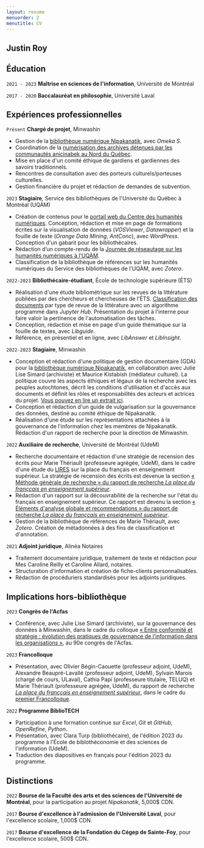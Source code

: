 ```yaml
---
layout: resume
menuorder: 2
menutitle: CV
---
```

## Justin Roy

## Éducation

`2021 - 2023`
__Maîtrise en sciences de l'information__,
Université de Montréal

`2017 - 2020`
__Baccalauréat en philosophie__,
Université Laval 

## Expériences professionnelles

`Présent`
__Chargé de projet__, Minwashin

- Gestion de la [bibliothèque numérique Nipakanatik](https://nipakanatik.org/s/nipakanatik/page/accueil), avec _Omeka S_.
- Coordination de la [numérisation des archives détenues par les communautés anicinabek au Nord du Québec](https://ici.radio-canada.ca/espaces-autochtones/2017722/anishinaabe-histoire-archives-numeriques-minwashin).
- Mise en place d'un comité éthique de gardiens et gardiennes des savoirs traditionnels.
- Rencontres de consultation avec des porteurs culturels/porteuses culturelles.
- Gestion financière du projet et rédaction de demandes de subvention.

`2023`
__Stagiaire__, Service des bibliothèques de l'Université du Québec à Montréal (UQÀM)

- Création de contenus pour le [portail web du Centre des humanités numériques](https://recherchenumerique.uqam.ca/). Conception, rédaction et mise en page de formations écrites sur la visualisation de données (_VOSViewer_, _Datawrapper_) et la fouille de texte (_Orange Data Mining_, _AntConc_), avec _WordPress_. Conception d'un gabarit pour les bibliothécaires.
- Rédaction d’un compte-rendu de la [Journée de réseautage sur les humanités numériques à l'UQÀM](https://evenements.uqam.ca/evenements/journee-de-reseautage-sur-les-humanites-numeriques-a-l-uqam/25174?date=2023-05-03_09-30-00).
- Classification de la bibliothèque de références sur les humanités numériques du Service des bibliothèques de l'UQÀM, avec _Zotero_.

`2022-2023`
__Bibliothécaire-étudiant__, École de technologie supérieure (ÉTS)

- Réalisation d'une étude bibliométrique sur les revues de la littérature publiées par des chercheurs et chercheuses de l'ÉTS. [Classification des documents](https://juste-un-roy.github.io/blog/FT-ETS/) par type de revue de la littérature avec un algorithme programmé dans _Jupyter Hub_. Présentation du projet à l'interne pour faire valoir la pertinence de l'automatisation des tâches.
- Conception, rédaction et mise en page d'un guide thématique sur la fouille de textes, avec _Libguide_.
- Référence, en présentiel et en ligne, avec _LibAnswer_ et _LibInsight_.

`2022-2023`
__Stagiaire__, Minwashin

- Conception et rédaction d'une politique de gestion documentaire (GDA) pour la [bibliothèque numérique Nipakanatik](https://dev.nipakanatik.org/s/nipakanatik/page/accueil), en collaboration avec Julie Lise Simard (archiviste) et Maurice Kistabish (médiateur culturel). La politique couvre les aspects éthiques et légaux de la recherche avec les peuples autochtones, décrit les conditions d'utilisation et d'accès aux documents et définit les rôles et responsabilités des acteurs et actrices du projet. [Vous pouvez en lire un extrait ici](https://dev.nipakanatik.org/s/nipakanatik/page/principes-gestion).
- Conception et rédaction d'un guide de vulgarisation sur la gouvernance des données, destiné au comité éthique de Nipakanatik.
- Réalisation d'une étude sur les représentations attachées à la gouvernance de l'information chez les membres de Nipakanatik. Rédaction d'un rapport de recherche pour la direction de Minwashin.

`2022`
__Auxiliaire de recherche__, Université de Montréal (UdeM)

- Recherche documentaire et rédaction d'une stratégie de recension des écrits pour Marie Thériault (professeure agrégée, UdeM), dans le cadre d'une étude du [LIRES](https://www.lires.ca/) sur la place du français en enseignement supérieur. La stratégie de recension des écrits est devenue la section [« Méthode générale de recherche » du rapport de recherche _La place du françcais en enseignement supérieur_](https://documentation.lacsq.org/in/documentViewer.xhtml?id=1e180c36-2393-446f-bde9-9af08649fafc&locale=fr&file=/in/rest/annotationSVC/DownloadWatermarkedAttachment/attach_upload_94ec85f8-e51f-4d1c-b129-76e952240280#%5B%7B%22num%22%3A31%2C%22gen%22%3A0%7D%2C%7B%22name%22%3A%22XYZ%22%7D%2C68%2C234%2C0%5D).
- Rédaction d'un rapport sur la découvrabilité de la recherche sur l'état du français en enseignement supérieur. Ce rapport est devenu la section [« Éléments d'analyse globale et recommendations » du rapport de recherche _La place du françcais en enseignement supérieur_](https://documentation.lacsq.org/in/documentViewer.xhtml?id=1e180c36-2393-446f-bde9-9af08649fafc&locale=fr&file=/in/rest/annotationSVC/DownloadWatermarkedAttachment/attach_upload_94ec85f8-e51f-4d1c-b129-76e952240280#%5B%7B%22num%22%3A85%2C%22gen%22%3A0%7D%2C%7B%22name%22%3A%22XYZ%22%7D%2C84%2C379%2C0%5D).
- Gestion de la bibliothèque de références de Marie Thériault, avec _Zotero_. Création de métadonnées à des fins de classification et d'annotation.

`2021`
__Adjoint juridique__, Alinéa Notaires

- Traitement documentaire juridique, traitement de texte et rédaction pour Mes Caroline Reilly et Caroline Allard, notaires.
- Structuration d'information et création de fiche-clients personnalisables.
- Rédaction de procéduriers standardisés pour les adjoints juridiques.

## Implications hors-bibliothèque ##

`2023`
__Congrès de l'Acfas__

- Conférence, avec Julie Lise Simard (archiviste), sur la gouvernance des données à Minwashin, dans le cadre du colloque [« Entre conformité et stratégie : évolution des pratiques de gouvernance de l’information dans les organisations »](https://www.acfas.ca/evenements/congres/programme-preliminaire/300/301), au 90e congrès de l'Acfas.

`2023`
__Francolloque__

- Présentation, avec Olivier Bégin-Caouette (professeur adjoint, UdeM), Alexandre Beaupré-Lavallé (professeur adjoint, UdeM), Sylvain Marois (chargé de cours, ULaval), Cathia Papi (professeure titulaire, TELUQ) et Marie Thériault (professeure agrégée, UdeM), du rapport de recherche [_La place du françcais en enseignement supérieur_](https://documentation.lacsq.org/in/documentViewer.xhtml?id=1e180c36-2393-446f-bde9-9af08649fafc&locale=fr&file=/in/rest/annotationSVC/DownloadWatermarkedAttachment/attach_upload_94ec85f8-e51f-4d1c-b129-76e952240280), dans le cadre du [premier Francolloque](https://francolloque.lacsq.org/programmation/).

`2022`
__Programme BiblioTECH__

- Participation à une formation continue sur _Excel_, _Git_ et _GitHub_, _OpenRefine_, _Python_.
- Présentation, avec Clara Turp (bibliothécaire), de l'édition 2023 du programme à l'École de biblothéconomie et des sciences de l'information (UdeM).
- Traduction des diapositives en français pour l'édition 2023 du programme.

## Distinctions

`2022`
__Bourse de la Faculté des arts et des sciences de l'Université de Montréal__, pour la participation au projet _Nipakanatik_, 5,000$ CDN.

`2017`
__Bourse d'excellence à l'admission de l'Université Laval__, pour l'excellence scolaire, 1,000$ CDN.

`2017`
__Bourse d'excellence de la Fondation du Cégep de Sainte-Foy__, pour l'excellence scolaire, 500$ CDN.

<!-- ### Footer

Last updated: 2023 -->


